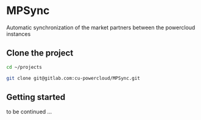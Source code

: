 # MPSync

Automatic synchronization of the market partners between the powercloud instances

## Clone the project

```bash
cd ~/projects
```

```bash
git clone git@gitlab.com:cu-powercloud/MPSync.git
```

## Getting started

to be continued ...
